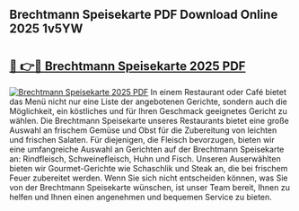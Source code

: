 ## Brechtmann Speisekarte PDF Download Online 2025 1v5YW

# <h2><a href="http://gc9r8kk.nevu.top/?p=Brechtmann+Speisekarte">🔗 👉🔴 Brechtmann Speisekarte 2025 PDF</a></h2>

[![Brechtmann Speisekarte 2025 PDF](https://i.imgur.com/dBaPXMq.png)](http://gc9r8kk.nevu.top/?p=Brechtmann+Speisekarte)
In einem Restaurant oder Café bietet das Menü nicht nur eine Liste der angebotenen Gerichte, sondern auch die Möglichkeit, ein köstliches und für Ihren Geschmack geeignetes Gericht zu wählen. Die Brechtmann Speisekarte unseres Restaurants bietet eine große Auswahl an frischem Gemüse und Obst für die Zubereitung von leichten und frischen Salaten. Für diejenigen, die Fleisch bevorzugen, bieten wir eine umfangreiche Auswahl an Gerichten auf der Brechtmann Speisekarte an: Rindfleisch, Schweinefleisch, Huhn und Fisch. Unseren Auserwählten bieten wir Gourmet-Gerichte wie Schaschlik und Steak an, die bei frischem Feuer zubereitet werden. Wenn Sie sich nicht entscheiden können, was Sie von der Brechtmann Speisekarte wünschen, ist unser Team bereit, Ihnen zu helfen und Ihnen einen angenehmen und bequemen Service zu bieten.
